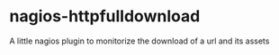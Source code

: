 nagios-httpfulldownload
=======================

A little nagios plugin to monitorize the download of a url and its assets
